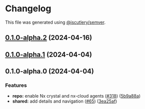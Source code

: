 # Changelog

This file was generated using [@jscutlery/semver](https://github.com/jscutlery/semver).

## [0.1.0-alpha.2](https://github.com/janasarcanys/nx-examples-test/compare/v0.1.0-alpha.1...v0.1.0-alpha.2) (2024-04-16)

## [0.1.0-alpha.1](https://github.com/janasarcanys/nx-examples-test/compare/v0.1.0-alpha.0...v0.1.0-alpha.1) (2024-04-04)

## 0.1.0-alpha.0 (2024-04-04)


### Features

* **repo:** enable Nx crystal and nx-cloud agents ([#318](https://github.com/janasarcanys/nx-examples-test/issues/318)) ([5b9a88a](https://github.com/janasarcanys/nx-examples-test/commit/5b9a88a7eb4b06e81dc07cb78b7d74653ffe2312))
* **shared:** add details and navigation ([#65](https://github.com/janasarcanys/nx-examples-test/issues/65)) ([3ea25af](https://github.com/janasarcanys/nx-examples-test/commit/3ea25af610969ad943b5848c853041f2c3812b3d))
